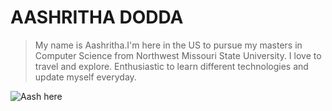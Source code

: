 # AASHRITHA DODDA
> My name is Aashritha.I'm here in the US to pursue my masters in Computer Science from Northwest Missouri State University. I love to travel and explore. Enthusiastic to learn different technologies and update myself everyday.

![Aash here](https://user-images.githubusercontent.com/123049325/215919924-09d64d1f-44f4-4110-b9e5-55eab5257d4b.jpeg)
 
